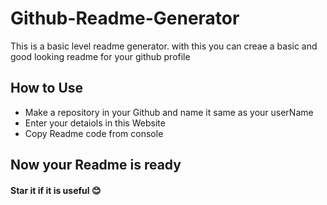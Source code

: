 # Github-Readme-Generator
This is a basic level readme generator. with this you can creae a basic and good looking readme for your github profile
## How to Use
- Make a repository in your Github and name it same as your userName
- Enter your detaiols in this Website
- Copy Readme code from console
## Now your Readme is ready
#### Star it if it is useful 😊
